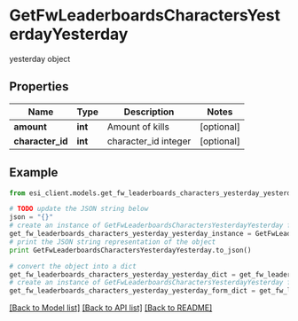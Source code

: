 # GetFwLeaderboardsCharactersYesterdayYesterday

yesterday object

## Properties

Name | Type | Description | Notes
------------ | ------------- | ------------- | -------------
**amount** | **int** | Amount of kills | [optional] 
**character_id** | **int** | character_id integer | [optional] 

## Example

```python
from esi_client.models.get_fw_leaderboards_characters_yesterday_yesterday import GetFwLeaderboardsCharactersYesterdayYesterday

# TODO update the JSON string below
json = "{}"
# create an instance of GetFwLeaderboardsCharactersYesterdayYesterday from a JSON string
get_fw_leaderboards_characters_yesterday_yesterday_instance = GetFwLeaderboardsCharactersYesterdayYesterday.from_json(json)
# print the JSON string representation of the object
print GetFwLeaderboardsCharactersYesterdayYesterday.to_json()

# convert the object into a dict
get_fw_leaderboards_characters_yesterday_yesterday_dict = get_fw_leaderboards_characters_yesterday_yesterday_instance.to_dict()
# create an instance of GetFwLeaderboardsCharactersYesterdayYesterday from a dict
get_fw_leaderboards_characters_yesterday_yesterday_form_dict = get_fw_leaderboards_characters_yesterday_yesterday.from_dict(get_fw_leaderboards_characters_yesterday_yesterday_dict)
```
[[Back to Model list]](../README.md#documentation-for-models) [[Back to API list]](../README.md#documentation-for-api-endpoints) [[Back to README]](../README.md)


